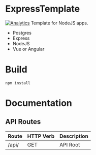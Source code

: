 ExpressTemplate
===================
[![Analytics](https://ga-beacon.appspot.com/UA-75651559-2/examplar/readme?pixel)](https://github.com/igrigorik/ga-beacon)
Template for NodeJS apps.
- Postgres
- Express
- NodeJS
- Vue or Angular

Build
========================================

    npm install



Documentation
========================================
API Routes
----------
Route	                |   HTTP Verb	    |        Description               
------------------------|------------------ |----------------------------------
/api/		            |   GET	            |        API Root			       
